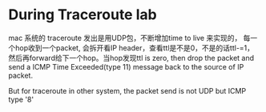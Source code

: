 # During Traceroute lab

mac 系统的 traceroute 发出是用UDP包，不断增加time to live 来实现的， 每一个hop收到一个packet, 会拆开看IP header，查看ttl是不是0，不是的话ttl-=1，然后再forward给下一个hop。当hop发现ttl is zero, then drop the packet and send a ICMP Time Exceeded(type 11) message back to the source of IP packet.

But for traceroute in other system, the packet send is not UDP but ICMP type '8'

